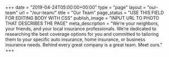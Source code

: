 +++
date = "2019-04-24T05:00:00+00:00"
type = "page"
layout = "our-team"
url = "/our-team/"
title = "Our Team"
page_status = "USE THIS FIELD FOR EDITING BODY WITH CSS"
publish_image = "INPUT URL TO PHOTO THAT DESCRIBES THE PAGE"
meta_description = "We’re your neighbors, your friends, and your local insurance professionals. We’re dedicated to researching the best coverage options for you and committed to tailoring them to your specific auto insurance, home insurance, or business insurance needs. Behind every great company is a great team. Meet ours."
+++
